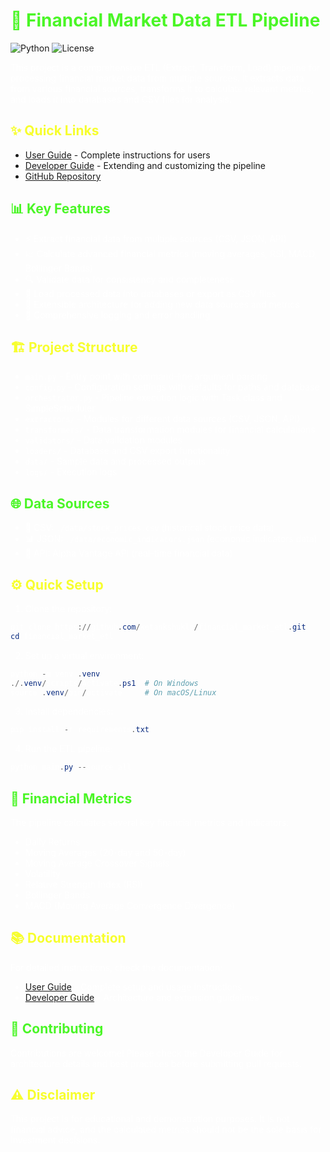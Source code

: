 # <span style="color:#4AF626">🚀 Financial Market Data ETL Pipeline</span>

![Python](https://img.shields.io/badge/Python-3.8%2B-blue) ![License](https://img.shields.io/badge/License-MIT-green)

<span style="color:#FFFFFF">This project is a comprehensive ETL (Extract, Transform, Load) pipeline for processing financial market data from multiple sources. It extracts data from various financial sources, transforms it to calculate relevant metrics, and loads it into databases and CSV files for analysis.</span>

## <span style="color:#F7FE2E">✨ Quick Links</span>

- [User Guide](USER_GUIDE.md) - Complete instructions for users
- [Developer Guide](DEVELOPER_GUIDE.md) - Extending and customizing the pipeline
- [GitHub Repository](https://github.com/ketankshukla/financial_market_etl)

## <span style="color:#4AF626">📊 Key Features</span>

<span style="color:#FFFFFF">

- ⚡ Extract financial data from multiple sources (CSV, JSON, API)
- 📈 Calculate advanced financial metrics (moving averages, RSI, MACD, Bollinger Bands)
- 🔍 Validate data for consistency and completeness
- 💾 Load processed data into databases or export as CSV files
- 🔄 Extensible architecture for adding new data sources and metrics
- 📝 Comprehensive logging and error handling

</span>

## <span style="color:#F7FE2E">🏗️ Project Structure</span>

<span style="color:#FFFFFF">

- `main.py` - Entry point with command-line argument parsing
- `config.py` - Configuration settings with defaults for paths and database
- `orchestrator.py` - Pipeline execution logic with Task class and SimpleScheduler
- `extractors/` - Modules for different data sources (CSV, JSON, API)
- `transformers/` - Data transformation modules for financial calculations
- `validators/` - Data validation modules
- `loaders/` - Database and CSV export functionality
- `data/` - Sample data and processed outputs
- `logs/` - Execution logs

</span>

## <span style="color:#4AF626">🌐 Data Sources</span>

<span style="color:#FFFFFF">

- 📄 CSV: `./data/stock_prices.csv` (historical stock price data)
- 📊 JSON: `./data/economic_indicators.json` (economic indicators data)
- 🔌 API: Alpha Vantage API (real-time financial data)

</span>

## <span style="color:#F7FE2E">⚙️ Quick Setup</span>

<span style="color:#FFFFFF">

1. Clone the repository:
```powershell
git clone https://github.com/ketankshukla/financial_market_etl.git
cd financial_market_etl
```

2. Set up a virtual environment:
```powershell
python -m venv .venv
./.venv/Scripts/Activate.ps1  # On Windows
source .venv/bin/activate     # On macOS/Linux
```

3. Install dependencies:
```powershell
pip install -r requirements.txt
```

4. Run the ETL pipeline:
```powershell
python main.py --source all
```

</span>

## <span style="color:#4AF626">🧮 Financial Metrics</span>

<span style="color:#FFFFFF">
The pipeline calculates several key financial metrics and indicators:

- Daily Returns
- Moving Averages (20-day and 50-day)
- Moving Average Crossover Signals
- Volatility
- Relative Strength Index (RSI)
- Bollinger Bands
- MACD (Moving Average Convergence Divergence)
</span>

## <span style="color:#F7FE2E">📚 Documentation</span>

<span style="color:#FFFFFF">
For detailed instructions, check the documentation:

- [User Guide](USER_GUIDE.md) - Complete setup and usage instructions
- [Developer Guide](DEVELOPER_GUIDE.md) - Architecture and extension guidelines
</span>

## <span style="color:#4AF626">🤝 Contributing</span>

<span style="color:#FFFFFF">
Contributions are welcome! Please check the Developer Guide for architecture details and best practices before submitting pull requests.
</span>

## <span style="color:#F7FE2E">⚠️ Disclaimer</span>

<span style="color:#FFFFFF">
This project is for educational and demonstration purposes. It is not financial advice, and the calculated metrics should not be the sole basis for investment decisions.
</span>
